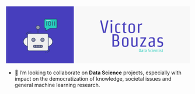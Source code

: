 <p align="left"> <img src="home.jpg" alt="victorbr92" /> </p>

- 👯 I’m looking to collaborate on **Data Science** projects, especially with impact on the democratization of knowledge, societal issues and general machine learning research.
